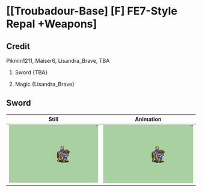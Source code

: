 # [\[Troubadour-Base\] \[F\] FE7-Style Repal +Weapons]

## Credit

Pikmin1211, Maiser6, Lisandra_Brave, TBA

1. Sword {TBA}

6. Magic {Lisandra_Brave}
	
## Sword

| Still | Animation |
| :---: | :-------: |
| ![Sword still](./Sword_000.png) | ![Sword animation](./Sword.gif) |
